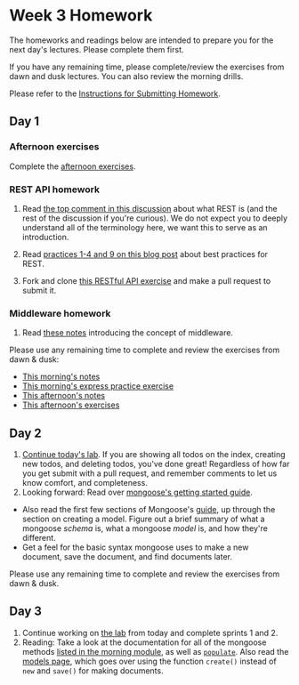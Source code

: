 # Week 3 Homework

The homeworks and readings below are intended to prepare you for the next day's lectures. Please complete them first.

If you have any remaining time, please complete/review the exercises from dawn and dusk lectures. You can also review the morning drills.

Please refer to the [Instructions for Submitting Homework](/how-to/homework-submission.md).


## Day 1

### Afternoon exercises

Complete the [afternoon exercises](https://github.com/SF-WDI-LABS/shared_modules/blob/master/02-express-mongo-crud/express-params-queries/27-28/exercises.md).

### REST API homework

1. Read [the top comment in this discussion](http://stackoverflow.com/questions/671118/what-exactly-is-restful-programming) about what REST is (and the rest of the discussion if you're curious). We do not expect you to deeply understand all of the terminology here, we want this to serve as an introduction.

1. Read [practices 1-4 and 9 on this blog post](http://blog.mwaysolutions.com/2014/06/05/10-best-practices-for-better-restful-api/) about best practices for REST.

1. Fork and clone [this RESTful API exercise](https://github.com/sf-wdi-27-28/restful-api-exercises) and make a pull request to submit it.

### Middleware homework

1. Read [these notes](https://github.com/SF-WDI-LABS/shared_modules/blob/master/02-express-mongo-crud/express-params-queries/27-28/middleware_reading.md) introducing the concept of middleware.

Please use any remaining time to complete and review the exercises from dawn & dusk:

* [This morning's notes](https://github.com/SF-WDI-LABS/shared_modules/tree/master/02-express-mongo-crud/intro-express/27-28)
* [This morning's express practice exercise](https://github.com/SF-WDI-LABS/express-intro)
* [This afternoon's notes](https://github.com/SF-WDI-LABS/shared_modules/tree/master/02-express-mongo-crud/express-params-queries/27-28)
* [This afternoon's exercises](https://github.com/SF-WDI-LABS/shared_modules/blob/master/02-express-mongo-crud/express-params-queries/27-28/exercises.md)

## Day 2

1. [Continue today's lab](https://github.com/sf-wdi-27-28/test-driven-todo-api).  If you are showing all todos on the index, creating new todos, and deleting todos, you've done great!  Regardless of how far you get submit with a pull request, and remember comments to let us know comfort, and completeness.
2. Looking forward: Read over [mongoose's getting started guide](http://mongoosejs.com/docs/).
  * Also read the first few sections of Mongoose's [guide](http://mongoosejs.com/docs/guide.html), up through the section on creating a model. Figure out a brief summary of what a mongoose _schema_ is, what a mongoose _model_ is, and how they're different.   
  * Get a feel for the basic syntax mongoose uses to make a new document, save the document, and find documents later.



Please use any remaining time to complete and review the exercises from dawn & dusk.


## Day 3

1. Continue working on [the lab](https://github.com/sf-wdi-27-28/mongoose-books-app) from today and complete sprints 1 and 2.
1. Reading: Take a look at the documentation for all of the mongoose methods [listed in the morning module](https://github.com/SF-WDI-LABS/shared_modules/tree/master/02-express-mongo-crud/mongoose-intro/27-28#crud-operations-with-mongoose), as well as [`populate`](http://mongoosejs.com/docs/populate.html). Also read the [models page](http://mongoosejs.com/docs/models.html#constructing-documents), which goes over using the function `create()` instead of `new` and `save()` for making documents.


<!--
## Day 4

1. Reading
2. Friday Review Prep
    - Complete the [Week 3 Self-Assessment](#PENDING) and identify 2 topics you want to review tomorrow
    - Ask and/or upvote 3 questions on QuestionCookie: http://www.questioncookie.com/wdi-27-28-w3-review

Please use any remaining time to complete and review the exercises from dawn & dusk.
-->

<!--
## Day 5 - Weekend Homework

1. Reading
2. Weekend Lab

Please use any remaining time to review exercises/drills from the week! And don't forget to sleep!
-->
